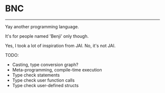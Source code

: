 # BNC 
-------
Yay another programming language.

It's for people named 'Benji' only though.

Yes, I took a lot of inspiration from JAI.  No, it's not JAI.

TODO:
 - Casting, type conversion graph?
 - Meta-programming, compile-time execution
 - Type check statements
 - Type check user function calls
 - Type check user-defined structs

